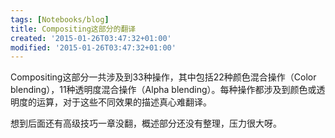 ```yaml
---
tags: [Notebooks/blog]
title: Compositing这部分的翻译
created: '2015-01-26T03:47:32+01:00'
modified: '2015-01-26T03:47:32+01:00'
---
```


Compositing这部分一共涉及到33种操作，其中包括22种颜色混合操作（Color blending），11种透明度混合操作（Alpha blending）。每种操作都涉及到颜色或透明度的运算，对于这些不同效果的描述真心难翻译。

想到后面还有高级技巧一章没翻，概述部分还没有整理，压力很大呀。